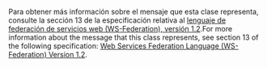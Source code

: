 <span data-ttu-id="f916d-101">Para obtener más información sobre el mensaje que esta clase representa, consulte la sección 13 de la especificación relativa al [lenguaje de federación de servicios web (WS-Federation), versión 1.2](https://docs.oasis-open.org/wsfed/federation/v1.2/os/ws-federation-1.2-spec-os.html).</span><span class="sxs-lookup"><span data-stu-id="f916d-101">For more information about the message that this class represents, see section 13 of the following specification: [Web Services Federation Language (WS-Federation) Version 1.2](https://docs.oasis-open.org/wsfed/federation/v1.2/os/ws-federation-1.2-spec-os.html).</span></span>
